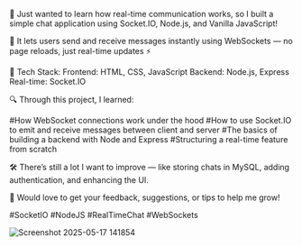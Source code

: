 🚀 Just wanted to learn how real-time communication works, so I built a simple chat application using Socket.IO, Node.js, and Vanilla JavaScript!

💬 It lets users send and receive messages instantly using WebSockets — no page reloads, just real-time updates ⚡

🔧 Tech Stack:
Frontend: HTML, CSS, JavaScript
Backend: Node.js, Express
Real-time: Socket.IO

🔍 Through this project, I learned:

#How WebSocket connections work under the hood
#How to use Socket.IO to emit and receive messages between client and server
#The basics of building a backend with Node and Express
#Structuring a real-time feature from scratch

🛠 There’s still a lot I want to improve — like storing chats in MySQL, adding authentication, and enhancing the UI.

📣 Would love to get your feedback, suggestions, or tips to help me grow!

#SocketIO #NodeJS #RealTimeChat #WebSockets 


![Screenshot 2025-05-17 141854](https://github.com/user-attachments/assets/b42a2a22-bbca-49ad-98c7-c49aaec4c96b)
